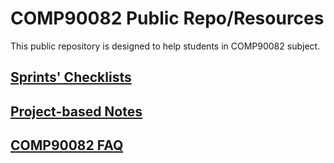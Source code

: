 # COMP90082 Public Repo/Resources

This public repository is designed to help students in COMP90082 subject.


## [Sprints' Checklists](https://github.com/COMP90082SM12022/comp90082-2022-sm1-resources/tree/main/checklists)

## [Project-based Notes](https://cis-projects.github.io/project_based_course_notes/chapter_0/introduction.html)

## [COMP90082 FAQ](https://wiggly-turnip-06b.notion.site/a8713810d04744a38979f6c25b850393?v=18b952eb75764c828cefd37187a78664)

